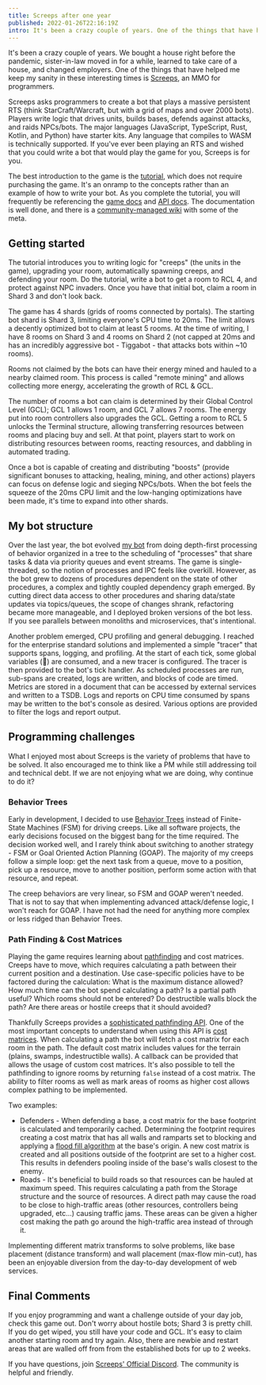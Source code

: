 ```yaml
---
title: Screeps after one year
published: 2022-01-26T22:16:19Z
intro: It's been a crazy couple of years. One of the things that have helped me keep my sanity is Screeps, an MMO for programmers.
---
```

It's been a crazy couple of years. We bought a house right before the pandemic, sister-in-law moved in for a while, learned to take care of a house, and changed employers. One of the things that have helped me keep my sanity in these interesting times is [Screeps](https://screeps.com/), an MMO for programmers.

Screeps asks programmers to create a bot that plays a massive persistent RTS (think StarCraft/Warcraft, but with a grid of maps and over 2000 bots). Players write logic that drives units, builds bases, defends against attacks, and raids NPCs/bots. The major languages (JavaScript, TypeScript, Rust, Kotlin, and Python) have starter kits. Any language that compiles to WASM is technically supported. If you've ever been playing an RTS and wished that you could write a bot that would play the game for you, Screeps is for you.

The best introduction to the game is the [tutorial](https://screeps.com/a/#!/sim/tutorial/1), which does not require purchasing the game. It's an onramp to the concepts rather than an example of how to write your bot. As you complete the tutorial, you will frequently be referencing the [game docs](https://docs.screeps.com/index.html) and [API docs](https://docs.screeps.com/api/). The documentation is well done, and there is a [community-managed wiki](https://wiki.screepspl.us/index.php/Getting_Started) with some of the meta.

## Getting started

The tutorial introduces you to writing logic for "creeps" (the units in the game), upgrading your room, automatically spawning creeps, and defending your room. Do the tutorial, write a bot to get a room to RCL 4, and protect against NPC invaders. Once you have that initial bot, claim a room in Shard 3 and don't look back.

The game has 4 shards (grids of rooms connected by portals). The starting bot shard is Shard 3, limiting everyone's CPU time to 20ms. The limit allows a decently optimized bot to claim at least 5 rooms. At the time of writing, I have 8 rooms on Shard 3 and 4 rooms on Shard 2 (not capped at 20ms and has an incredibly aggressive bot - Tiggabot - that attacks bots within ~10 rooms).

Rooms not claimed by the bots can have their energy mined and hauled to a nearby claimed room. This process is called "remote mining" and allows collecting more energy, accelerating the growth of RCL & GCL.

The number of rooms a bot can claim is determined by their Global Control Level (GCL); GCL 1 allows 1 room, and GCL 7 allows 7 rooms. The energy put into room controllers also upgrades the GCL. Getting a room to RCL 5 unlocks the Terminal structure, allowing transferring resources between rooms and placing buy and sell. At that point, players start to work on distributing resources between rooms, reacting resources, and dabbling in automated trading.

Once a bot is capable of creating and distributing "boosts" (provide significant bonuses to attacking, healing, mining, and other actions) players can focus on defense logic and sieging NPCs/bots. When the bot feels the squeeze of the 20ms CPU limit and the low-hanging optimizations have been made, it's time to expand into other shards.
## My bot structure

Over the last year, the bot evolved [my bot](https://github.com/ryanrolds/screeps) from doing depth-first processing of behavior organized in a tree to the scheduling of "processes" that share tasks & data via priority queues and event streams. The game is single-threaded, so the notion of processes and IPC feels like overkill. However, as the bot grew to dozens of procedures dependent on the state of other procedures, a complex and tightly coupled dependency graph emerged. By cutting direct data access to other procedures and sharing data/state updates via topics/queues, the scope of changes shrank, refactoring became more manageable, and I deployed broken versions of the bot less. If you see parallels between monoliths and microservices, that's intentional.

Another problem emerged, CPU profiling and general debugging. I reached for the enterprise standard solutions and implemented a simple "tracer" that supports spans, logging, and profiling. At the start of each tick, some global variables (🤨) are consumed, and a new tracer is configured. The tracer is then provided to the bot's tick handler. As scheduled processes are run, sub-spans are created, logs are written, and blocks of code are timed. Metrics are stored in a document that can be accessed by external services and written to a TSDB. Logs and reports on CPU time consumed by spans may be written to the bot's console as desired. Various options are provided to filter the logs and report output.

## Programming challenges

What I enjoyed most about Screeps is the variety of problems that have to be solved. It also encouraged me to think like a PM while still addressing toil and technical debt. If we are not enjoying what we are doing, why continue to do it?

### Behavior Trees

Early in development, I decided to use [Behavior Trees](https://www.gamedeveloper.com/programming/behavior-trees-for-ai-how-they-work) instead of Finite-State Machines (FSM) for driving creeps. Like all software projects, the early decisions focused on the biggest bang for the time required. The decision worked well, and I rarely think about switching to another strategy - FSM or Goal Oriented Action Planning (GOAP). The majority of my creeps follow a simple loop: get the next task from a queue, move to a position, pick up a resource, move to another position, perform some action with that resource, and repeat.

The creep behaviors are very linear, so FSM and GOAP weren't needed. That is not to say that when implementing advanced attack/defense logic, I won't reach for GOAP. I have not had the need for anything more complex or less ridged than Behavior Trees.

### Path Finding & Cost Matrices

Playing the game requires learning about [pathfinding](https://en.wikipedia.org/wiki/Pathfinding) and cost matrices. Creeps have to move, which requires calculating a path between their current position and a destination. Use case-specific policies have to be factored during the calculation: What is the maximum distance allowed? How much time can the bot spend calculating a path? Is a partial path useful? Which rooms should not be entered? Do destructible walls block the path? Are there areas or hostile creeps that it should avoided?

Thankfully Screeps provides a [sophisticated pathfinding API](https://docs.screeps.com/api/#PathFinder). One of the most important concepts to understand when using this API is [cost matrices](https://docs.screeps.com/api/#PathFinder-CostMatrix). When calculating a path the bot will fetch a cost matrix for each room in the path. The default cost matrix includes values for the terrain (plains, swamps, indestructible walls). A callback can be provided that allows the usage of custom cost matrices. It's also possible to tell the pathfinding to ignore rooms by returning `false` instead of a cost matrix. The ability to filter rooms as well as mark areas of rooms as higher cost allows complex pathing to be implemented.

Two examples:

* Defenders - When defending a base, a cost matrix for the base footprint is calculated and temporarily cached. Determining the footprint requires creating a cost matrix that has all walls and ramparts set to blocking and applying a [flood fill algorithm](https://en.wikipedia.org/wiki/Flood_fill) at the base's origin. A new cost matrix is created and all positions outside of the footprint are set to a higher cost. This results in defenders pooling inside of the base's walls closest to the enemy.
* Roads - It's beneficial to build roads so that resources can be hauled at maximum speed. This requires calculating a path from the Storage structure and the source of resources. A direct path may cause the road to be close to high-traffic areas (other resources, controllers being upgraded, etc...) causing traffic jams. These areas can be given a higher cost making the path go around the high-traffic area instead of through it.

Implementing different matrix transforms to solve problems, like base placement (distance transform) and wall placement (max-flow min-cut), has been an enjoyable diversion from the day-to-day development of web services.

## Final Comments

If you enjoy programming and want a challenge outside of your day job, check this game out. Don't worry about hostile bots; Shard 3 is pretty chill. If you do get wiped, you still have your code and GCL. It's easy to claim another starting room and try again. Also, there are newbie and restart areas that are walled off from from the established bots for up to 2 weeks.

If you have questions, join [Screeps' Official Discord](https://discord.com/invite/screeps). The community is helpful and friendly.
